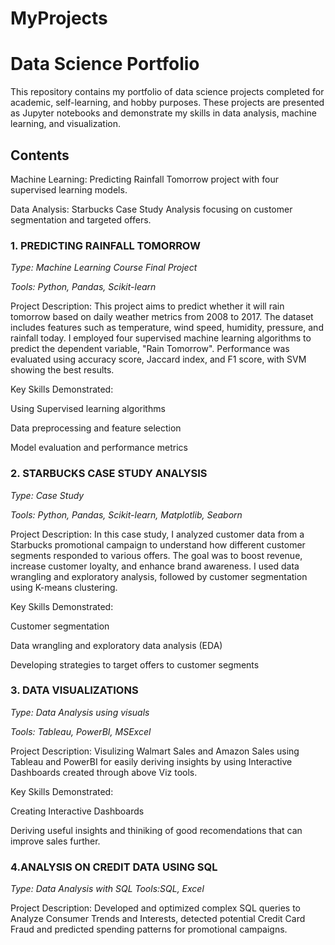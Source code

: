 # MyProjects
# Data Science Portfolio
This repository contains my portfolio of data science projects completed for academic, self-learning, and hobby purposes. These projects are presented as Jupyter notebooks and demonstrate my skills in data analysis, machine learning, and visualization.

## Contents

Machine Learning: Predicting Rainfall Tomorrow project with four supervised learning models.

Data Analysis: Starbucks Case Study Analysis focusing on customer segmentation and targeted offers.


### 1. PREDICTING RAINFALL TOMORROW

*Type: Machine Learning Course Final Project*

*Tools: Python, Pandas, Scikit-learn*

Project Description:
This project aims to predict whether it will rain tomorrow based on daily weather metrics from 2008 to 2017. The dataset includes features such as temperature, wind speed, humidity, pressure, and rainfall today. I employed four supervised machine learning algorithms to predict the dependent variable, "Rain Tomorrow". Performance was evaluated using accuracy score, Jaccard index, and F1 score, with SVM showing the best results.

Key Skills Demonstrated:

Using Supervised learning algorithms

Data preprocessing and feature selection

Model evaluation and performance metrics




### 2. STARBUCKS CASE STUDY ANALYSIS

*Type: Case Study*

*Tools: Python, Pandas, Scikit-learn, Matplotlib, Seaborn*

Project Description:
In this case study, I analyzed customer data from a Starbucks promotional campaign to understand how different customer segments responded to various offers. The goal was to boost revenue, increase customer loyalty, and enhance brand awareness. I used data wrangling and exploratory analysis, followed by customer segmentation using K-means clustering.

Key Skills Demonstrated:

Customer segmentation

Data wrangling and exploratory data analysis (EDA)

Developing strategies to target offers to customer segments



### 3. DATA VISUALIZATIONS 

*Type: Data Analysis using visuals*

*Tools: Tableau, PowerBI, MSExcel*

Project Description: 
Visulizing Walmart Sales and Amazon Sales using Tableau and PowerBI for easily deriving insights by using Interactive Dashboards created through above Viz tools.

Key Skills Demonstrated:

Creating Interactive Dashboards

Deriving useful insights and thiniking of good recomendations that can improve sales further.

### 4.ANALYSIS ON CREDIT DATA USING SQL 

*Type: Data Analysis with SQL*
*Tools:SQL, Excel*

Project Description:
Developed and optimized complex SQL queries to Analyze Consumer Trends and Interests, detected potential Credit Card Fraud and predicted spending patterns for promotional campaigns.


